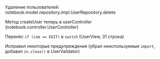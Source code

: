 Удаление пользователей: notebook.model.repository.impl.UserRepository.delete

Метод createUser теперь в userController (notebook.controller.UserController)

Перенёс `if (com == EXIT)` в `switch` (UserView, 31 строка)

Исправил некоторые предупреждения (убрал неиспользуемые `import`, добавил `in.close()` в UserValidator)